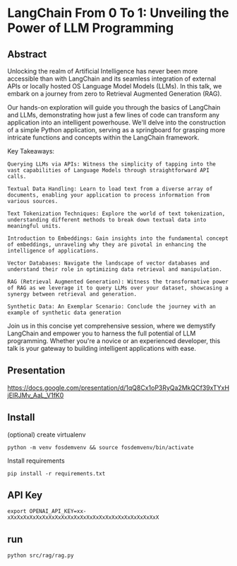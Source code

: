 # LangChain From 0 To 1: Unveiling the Power of LLM Programming

## Abstract

Unlocking the realm of Artificial Intelligence has never been more accessible than with LangChain and its seamless integration of external APIs or locally hosted OS Language Model Models (LLMs). In this talk, we embark on a journey from zero to Retrieval Augmented Generation (RAG).

Our hands-on exploration will guide you through the basics of LangChain and LLMs, demonstrating how just a few lines of code can transform any application into an intelligent powerhouse. We'll delve into the construction of a simple Python application, serving as a springboard for grasping more intricate functions and concepts within the LangChain framework.

Key Takeaways:

    Querying LLMs via APIs: Witness the simplicity of tapping into the vast capabilities of Language Models through straightforward API calls.

    Textual Data Handling: Learn to load text from a diverse array of documents, enabling your application to process information from various sources.

    Text Tokenization Techniques: Explore the world of text tokenization, understanding different methods to break down textual data into meaningful units.

    Introduction to Embeddings: Gain insights into the fundamental concept of embeddings, unraveling why they are pivotal in enhancing the intelligence of applications.

    Vector Databases: Navigate the landscape of vector databases and understand their role in optimizing data retrieval and manipulation.

    RAG (Retrieval Augmented Generation): Witness the transformative power of RAG as we leverage it to query LLMs over your dataset, showcasing a synergy between retrieval and generation.

    Synthetic Data: An Exemplar Scenario: Conclude the journey with an example of synthetic data generation

Join us in this concise yet comprehensive session, where we demystify LangChain and empower you to harness the full potential of LLM programming. Whether you're a novice or an experienced developer, this talk is your gateway to building intelligent applications with ease.


## Presentation

https://docs.google.com/presentation/d/1qQ8Cx1oP3RyQa2MkQCf39xTYxHjElRJMv_AaL_V1fK0

## Install

(optional) create virtualenv
```
python -m venv fosdemvenv && source fosdemvenv/bin/activate
```

Install requirements
```
pip install -r requirements.txt
```
## API Key

```
export OPENAI_API_KEY=xx-xXxXxXxXxXxXxXxXxXxXxXxXxXxXxXxXxXxXxXxXxXxXxXxX 
```

## run

```
python src/rag/rag.py
```
